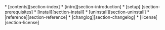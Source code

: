 <div id="navigation">
* [contents][section-index]
* [intro][section-introduction]
* [setup] [section-prerequisites]
* [install][section-install]
* [uninstall][section-uninstall]
* [reference][section-reference]
* [changlog][section-changelog]
* [license][section-license]

</div>

